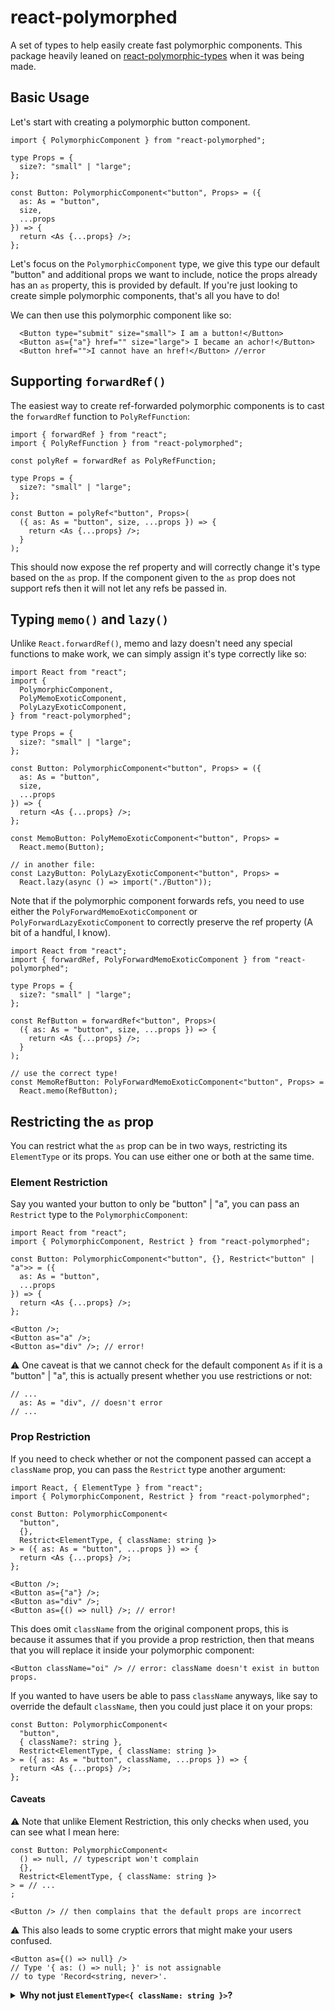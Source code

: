 # react-polymorphed

A set of types to help easily create fast polymorphic components. This package heavily leaned on [react-polymorphic-types](https://github.com/kripod/react-polymorphic-types) when it was being made.

## Basic Usage

Let's start with creating a polymorphic button component.

```tsx
import { PolymorphicComponent } from "react-polymorphed";

type Props = {
  size?: "small" | "large";
};

const Button: PolymorphicComponent<"button", Props> = ({
  as: As = "button",
  size,
  ...props
}) => {
  return <As {...props} />;
};
```

Let's focus on the `PolymorphicComponent` type, we give this type our default "button" and additional props we want to include, notice the props already has an `as` property, this is provided by default. If you're just looking to create simple polymorphic components, that's all you have to do!

We can then use this polymorphic component like so:

```tsx
  <Button type="submit" size="small"> I am a button!</Button>
  <Button as={"a"} href="" size="large"> I became an achor!</Button>
  <Button href="">I cannot have an href!</Button> //error
```

## Supporting `forwardRef()`

The easiest way to create ref-forwarded polymorphic components is to cast the `forwardRef` function to `PolyRefFunction`:

```tsx
import { forwardRef } from "react";
import { PolyRefFunction } from "react-polymorphed";

const polyRef = forwardRef as PolyRefFunction;

type Props = {
  size?: "small" | "large";
};

const Button = polyRef<"button", Props>(
  ({ as: As = "button", size, ...props }) => {
    return <As {...props} />;
  }
);
```

This should now expose the ref property and will correctly change it's type based on the `as` prop. If the component given to the `as` prop does not support refs then it will not let any refs be passed in.

## Typing `memo()` and `lazy()`

Unlike `React.forwardRef()`, memo and lazy doesn't need any special functions to make work, we can simply assign it's type correctly like so:

```tsx
import React from "react";
import {
  PolymorphicComponent,
  PolyMemoExoticComponent,
  PolyLazyExoticComponent,
} from "react-polymorphed";

type Props = {
  size?: "small" | "large";
};

const Button: PolymorphicComponent<"button", Props> = ({
  as: As = "button",
  size,
  ...props
}) => {
  return <As {...props} />;
};

const MemoButton: PolyMemoExoticComponent<"button", Props> = 
  React.memo(Button);

// in another file:
const LazyButton: PolyLazyExoticComponent<"button", Props> = 
  React.lazy(async () => import("./Button"));
```

Note that if the polymorphic component forwards refs, you need to use either the `PolyForwardMemoExoticComponent` or `PolyForwardLazyExoticComponent` to correctly preserve the ref property (A bit of a handful, I know).

```tsx
import React from "react";
import { forwardRef, PolyForwardMemoExoticComponent } from "react-polymorphed";

type Props = {
  size?: "small" | "large";
};

const RefButton = forwardRef<"button", Props>(
  ({ as: As = "button", size, ...props }) => {
    return <As {...props} />;
  }
);

// use the correct type!
const MemoRefButton: PolyForwardMemoExoticComponent<"button", Props> =
  React.memo(RefButton);
```

## Restricting the `as` prop

You can restrict what the `as` prop can be in two ways, restricting its `ElementType` or its props. You can use either one or both at the same time.

### Element Restriction

Say you wanted your button to only be "button" | "a", you can pass an `Restrict` type to the `PolymorphicComponent`:

```tsx
import React from "react";
import { PolymorphicComponent, Restrict } from "react-polymorphed";

const Button: PolymorphicComponent<"button", {}, Restrict<"button" | "a">> = ({
  as: As = "button",
  ...props
}) => {
  return <As {...props} />;
};

<Button />;
<Button as="a" />;
<Button as="div" />; // error!
```

⚠️ One caveat is that we cannot check for the default component `As` if it is a "button" | "a", this is actually present whether you use restrictions or not:

```tsx
// ...
  as: As = "div", // doesn't error
// ...
```

### Prop Restriction

If you need to check whether or not the component passed can accept a `className` prop, you can pass the `Restrict` type another argument:

```tsx
import React, { ElementType } from "react";
import { PolymorphicComponent, Restrict } from "react-polymorphed";

const Button: PolymorphicComponent<
  "button",
  {},
  Restrict<ElementType, { className: string }>
> = ({ as: As = "button", ...props }) => {
  return <As {...props} />;
};

<Button />;
<Button as={"a"} />;
<Button as="div" />;
<Button as={() => null} />; // error!
```

This does omit `className` from the original component props, this is because it assumes that if you provide a prop restriction, then that means that you will replace it inside your polymorphic component:

```tsx
<Button className="oi" /> // error: className doesn't exist in button props.
```

If you wanted to have users be able to pass `className` anyways, like say to override the default `className`, then you could just place it on your props:

```tsx
const Button: PolymorphicComponent<
  "button",
  { className?: string },
  Restrict<ElementType, { className: string }>
> = ({ as: As = "button", className, ...props }) => {
  return <As {...props} />;
};
```

#### Caveats

⚠️ Note that unlike Element Restriction, this only checks when used, you can see what I mean here:

```tsx
const Button: PolymorphicComponent<
  () => null, // typescript won't complain
  {},
  Restrict<ElementType, { className: string }>
> = // ...
;

<Button /> // then complains that the default props are incorrect
```

⚠️ This also leads to some cryptic errors that might make your users confused.

```tsx
<Button as={() => null} />
// Type '{ as: () => null; }' is not assignable
// to type 'Record<string, never>'.
```

<details>
<summary><strong>Why not just <code>ElementType<{ className: string }></code>?</strong></summary>


First off, it's quite slow, you can actually try this out by using `Restrict<ElementType<{ className?: string }>>`. 

There are ways to potentially make this faster like maybe ignoring intrinsic elements and only checking for component types, like this: `Restrict<keyof JSX.IntrinsicElements | ComponentType<{ className?: string }>>`.

But the next problem is this:

```tsx
type A = (props: {}) = any;
type B = (props: { className?: string }) => any;

type C = A extends B ? true : never; // true!
```

the type of `{}` extends `{ className?: string }`, and that's because `className` is optional, so what if we make it not optional:

```tsx
type A = (props: {}) => any;
type B = (props: { className: string }) => any;

type C = A extends B ? true : never; // never!

// but then
type D = (props: { className?: string }) => any;
type E = D extends B ? true : never; // never!
```

clearly type `D` does support being passed a `className` prop but it doesn't extend `B`! I'll stop here as there are more interactions to take care of. And because of this, I felt it more useful to just have the checks for element type and prop type separately.

</details>
